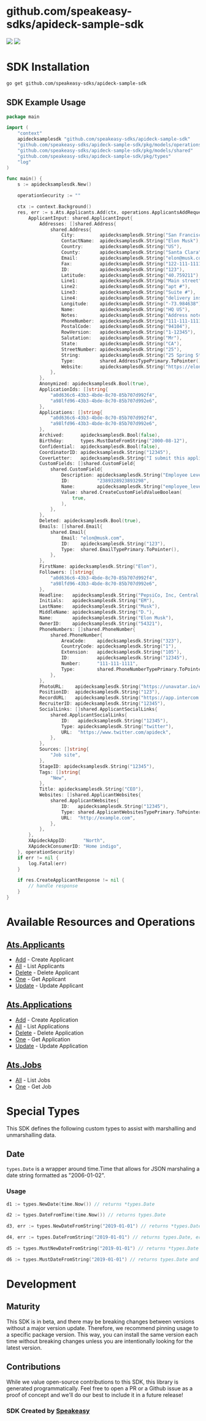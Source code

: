 # github.com/speakeasy-sdks/apideck-sample-sdk

<div align="left">
    <a href="https://speakeasyapi.dev/"><img src="https://custom-icon-badges.demolab.com/badge/-Built%20By%20Speakeasy-212015?style=for-the-badge&logoColor=FBE331&logo=speakeasy&labelColor=545454" /></a>
    <a href="https://github.com/speakeasy-sdks/apideck-sample-sdk.git/actions"><img src="https://img.shields.io/github/actions/workflow/status/speakeasy-sdks/apideck-sample-sdk/speakeasy_sdk_generation.yml?style=for-the-badge" /></a>
    
</div>

<!-- Start SDK Installation -->
# SDK Installation

```bash
go get github.com/speakeasy-sdks/apideck-sample-sdk
```
<!-- End SDK Installation -->

## SDK Example Usage
<!-- Start SDK Example Usage -->


```go
package main

import (
	"context"
	apidecksamplesdk "github.com/speakeasy-sdks/apideck-sample-sdk"
	"github.com/speakeasy-sdks/apideck-sample-sdk/pkg/models/operations"
	"github.com/speakeasy-sdks/apideck-sample-sdk/pkg/models/shared"
	"github.com/speakeasy-sdks/apideck-sample-sdk/pkg/types"
	"log"
)

func main() {
	s := apidecksamplesdk.New()

	operationSecurity := ""

	ctx := context.Background()
	res, err := s.Ats.Applicants.Add(ctx, operations.ApplicantsAddRequest{
		ApplicantInput: shared.ApplicantInput{
			Addresses: []shared.Address{
				shared.Address{
					City:         apidecksamplesdk.String("San Francisco"),
					ContactName:  apidecksamplesdk.String("Elon Musk"),
					Country:      apidecksamplesdk.String("US"),
					County:       apidecksamplesdk.String("Santa Clara"),
					Email:        apidecksamplesdk.String("elon@musk.com"),
					Fax:          apidecksamplesdk.String("122-111-1111"),
					ID:           apidecksamplesdk.String("123"),
					Latitude:     apidecksamplesdk.String("40.759211"),
					Line1:        apidecksamplesdk.String("Main street"),
					Line2:        apidecksamplesdk.String("apt #"),
					Line3:        apidecksamplesdk.String("Suite #"),
					Line4:        apidecksamplesdk.String("delivery instructions"),
					Longitude:    apidecksamplesdk.String("-73.984638"),
					Name:         apidecksamplesdk.String("HQ US"),
					Notes:        apidecksamplesdk.String("Address notes or delivery instructions."),
					PhoneNumber:  apidecksamplesdk.String("111-111-1111"),
					PostalCode:   apidecksamplesdk.String("94104"),
					RowVersion:   apidecksamplesdk.String("1-12345"),
					Salutation:   apidecksamplesdk.String("Mr"),
					State:        apidecksamplesdk.String("CA"),
					StreetNumber: apidecksamplesdk.String("25"),
					String:       apidecksamplesdk.String("25 Spring Street, Blackburn, VIC 3130"),
					Type:         shared.AddressTypePrimary.ToPointer(),
					Website:      apidecksamplesdk.String("https://elonmusk.com"),
				},
			},
			Anonymized: apidecksamplesdk.Bool(true),
			ApplicationIds: []string{
				"a0d636c6-43b3-4bde-8c70-85b707d992f4",
				"a98lfd96-43b3-4bde-8c70-85b707d992e6",
			},
			Applications: []string{
				"a0d636c6-43b3-4bde-8c70-85b707d992f4",
				"a98lfd96-43b3-4bde-8c70-85b707d992e6",
			},
			Archived:      apidecksamplesdk.Bool(false),
			Birthday:      types.MustDateFromString("2000-08-12"),
			Confidential:  apidecksamplesdk.Bool(false),
			CoordinatorID: apidecksamplesdk.String("12345"),
			CoverLetter:   apidecksamplesdk.String("I submit this application to express my sincere interest in the API developer position. In the previous role, I was responsible for leadership and ..."),
			CustomFields: []shared.CustomField{
				shared.CustomField{
					Description: apidecksamplesdk.String("Employee Level"),
					ID:          "2389328923893298",
					Name:        apidecksamplesdk.String("employee_level"),
					Value: shared.CreateCustomFieldValueBoolean(
						true,
					),
				},
			},
			Deleted: apidecksamplesdk.Bool(true),
			Emails: []shared.Email{
				shared.Email{
					Email: "elon@musk.com",
					ID:    apidecksamplesdk.String("123"),
					Type:  shared.EmailTypePrimary.ToPointer(),
				},
			},
			FirstName: apidecksamplesdk.String("Elon"),
			Followers: []string{
				"a0d636c6-43b3-4bde-8c70-85b707d992f4",
				"a98lfd96-43b3-4bde-8c70-85b707d992e6",
			},
			Headline:   apidecksamplesdk.String("PepsiCo, Inc, Central Perk"),
			Initials:   apidecksamplesdk.String("EM"),
			LastName:   apidecksamplesdk.String("Musk"),
			MiddleName: apidecksamplesdk.String("D."),
			Name:       apidecksamplesdk.String("Elon Musk"),
			OwnerID:    apidecksamplesdk.String("54321"),
			PhoneNumbers: []shared.PhoneNumber{
				shared.PhoneNumber{
					AreaCode:    apidecksamplesdk.String("323"),
					CountryCode: apidecksamplesdk.String("1"),
					Extension:   apidecksamplesdk.String("105"),
					ID:          apidecksamplesdk.String("12345"),
					Number:      "111-111-1111",
					Type:        shared.PhoneNumberTypePrimary.ToPointer(),
				},
			},
			PhotoURL:    apidecksamplesdk.String("https://unavatar.io/elon-musk"),
			PositionID:  apidecksamplesdk.String("123"),
			RecordURL:   apidecksamplesdk.String("https://app.intercom.io/contacts/12345"),
			RecruiterID: apidecksamplesdk.String("12345"),
			SocialLinks: []shared.ApplicantSocialLinks{
				shared.ApplicantSocialLinks{
					ID:   apidecksamplesdk.String("12345"),
					Type: apidecksamplesdk.String("twitter"),
					URL:  "https://www.twitter.com/apideck",
				},
			},
			Sources: []string{
				"Job site",
			},
			StageID: apidecksamplesdk.String("12345"),
			Tags: []string{
				"New",
			},
			Title: apidecksamplesdk.String("CEO"),
			Websites: []shared.ApplicantWebsites{
				shared.ApplicantWebsites{
					ID:   apidecksamplesdk.String("12345"),
					Type: shared.ApplicantWebsitesTypePrimary.ToPointer(),
					URL:  "http://example.com",
				},
			},
		},
		XApideckAppID:      "North",
		XApideckConsumerID: "Home indigo",
	}, operationSecurity)
	if err != nil {
		log.Fatal(err)
	}

	if res.CreateApplicantResponse != nil {
		// handle response
	}
}

```
<!-- End SDK Example Usage -->

<!-- Start SDK Available Operations -->
# Available Resources and Operations



## [Ats.Applicants](docs/sdks/atsapplicants/README.md)

* [Add](docs/sdks/atsapplicants/README.md#add) - Create Applicant
* [All](docs/sdks/atsapplicants/README.md#all) - List Applicants
* [Delete](docs/sdks/atsapplicants/README.md#delete) - Delete Applicant
* [One](docs/sdks/atsapplicants/README.md#one) - Get Applicant
* [Update](docs/sdks/atsapplicants/README.md#update) - Update Applicant

## [Ats.Applications](docs/sdks/atsapplications/README.md)

* [Add](docs/sdks/atsapplications/README.md#add) - Create Application
* [All](docs/sdks/atsapplications/README.md#all) - List Applications
* [Delete](docs/sdks/atsapplications/README.md#delete) - Delete Application
* [One](docs/sdks/atsapplications/README.md#one) - Get Application
* [Update](docs/sdks/atsapplications/README.md#update) - Update Application

## [Ats.Jobs](docs/sdks/atsjobs/README.md)

* [All](docs/sdks/atsjobs/README.md#all) - List Jobs
* [One](docs/sdks/atsjobs/README.md#one) - Get Job
<!-- End SDK Available Operations -->

<!-- Start Dev Containers -->



<!-- End Dev Containers -->

<!-- Start Go Types -->
# Special Types

This SDK defines the following custom types to assist with marshalling and unmarshalling data.

## Date

`types.Date` is a wrapper around time.Time that allows for JSON marshaling a date string formatted as "2006-01-02".

### Usage

```go
d1 := types.NewDate(time.Now()) // returns *types.Date

d2 := types.DateFromTime(time.Now()) // returns types.Date

d3, err := types.NewDateFromString("2019-01-01") // returns *types.Date, error

d4, err := types.DateFromString("2019-01-01") // returns types.Date, error

d5 := types.MustNewDateFromString("2019-01-01") // returns *types.Date and panics on error

d6 := types.MustDateFromString("2019-01-01") // returns types.Date and panics on error
```
<!-- End Go Types -->

<!-- Placeholder for Future Speakeasy SDK Sections -->

# Development

## Maturity

This SDK is in beta, and there may be breaking changes between versions without a major version update. Therefore, we recommend pinning usage
to a specific package version. This way, you can install the same version each time without breaking changes unless you are intentionally
looking for the latest version.

## Contributions

While we value open-source contributions to this SDK, this library is generated programmatically.
Feel free to open a PR or a Github issue as a proof of concept and we'll do our best to include it in a future release!

### SDK Created by [Speakeasy](https://docs.speakeasyapi.dev/docs/using-speakeasy/client-sdks)
